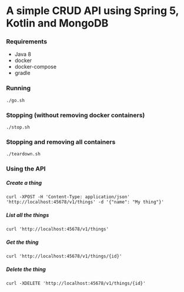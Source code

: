 # A simple CRUD API using Spring 5, Kotlin and MongoDB

### Requirements
- Java 8
- docker
- docker-compose
- gradle

### Running
`./go.sh`

### Stopping (without removing docker containers)
`./stop.sh`

### Stopping and removing all containers
`./teardown.sh`

### Using the API

##### Create a thing
`curl -XPOST -H 'Content-Type: application/json' 'http://localhost:45678/v1/things' -d '{"name": "My thing"}'`

##### List all the things
`curl 'http://localhost:45678/v1/things'`

##### Get the thing
`curl 'http://localhost:45678/v1/things/{id}'`

##### Delete the thing
`curl -XDELETE 'http://localhost:45678/v1/things/{id}'`